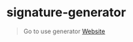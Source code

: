 # signature-generator
>Go to use generator
>[Website](https://hipporellodev.github.io/signature-generator/)
